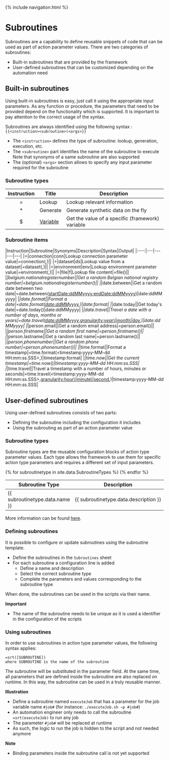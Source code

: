 {% include navigation.html %}

# Subroutines

Subroutines are a capability to define reusable snippets of code that can be used as part of action parameter values. 
There are two categories of subroutines:
* Built-in subroutines that are provided by the framework
* User-defined subroutines that can be customized depending on the automation need

## Built-in subroutines

Using built-in subroutines is easy, just call it using the appropriate input parameters. 
As any function or procedure, the parameters that need to be provided depend on the functionality which is supported. 
It is important to pay attention to the correct usage of the syntax. 

Subroutines are always identified using the following syntax : `{{<instruction><subroutine>(<args>}}`
* The `<instruction>` defines the type of subroutine: lookup, generation, execution, etc.
* The `<subroutine>` part identifies the name of the subroutine to execute 
Note that synonyms of a same subroutine are also supported
* The (optional) `<args>` section allows to specify any input parameter required for the subroutine

### Subroutine types

|Instruction|Title|Description|
|:---:|---|---|
|=|Lookup|Lookup relevant information|
|*|Generate|Generate synthetic data on the fly|
|$|[Variable](/{{site.repository}}/pages/design/subroutines/variableinstructions.html)|Get the value of a specific (framework) variable|

### Subroutine items

|Instruction|Subroutine|Synonyms|Description|Syntax|Output|
|:---:|---|---|---|---|
|=|connection|conn|Lookup connection parameter value|=connection(<connectionName>,<connectionParameterName>)||
|=|dataset|ds|Lookup value from a dataset|=dataset(<datasetName>,<datasetItem>)||
|=|environment|env|Lookup environment parameter value|=environment(<environmentName>,<environmentParameterName>)||
|=|file|f|Lookup file content|=file(<filePath>)||
|*|belgium.nationalregisternumber||Get a random Belgian national registry number|=belgium.nationalregisternumber()||
|*|date.between||Get a random date between two date|=date.between(<startDate:ddMMyyyy>,<endDate:ddMMyyyy>)|date:ddMMyyyy|
|*|date.format||Format a date|=date.format(<date:ddMMyyyy>,<format>)|date:format|
|*|date.today||Get today's date|=date.today()|date:ddMMyyyy|
|*|date.travel||Travel a date with a number of days, months or years|=date.travel(<date:ddMMyyyy>,<granularity:year\|month\|day>,<interval>)|date:ddMMyyyy|
|*|person.email||Get a random email address|=person.email()||
|*|person.firstname||Get a random first name|=person.firstname()||
|*|person.lastname||Get a random last name|=person.lastname()||
|*|person.phonenumber||Get a random phone number|=person.phonenumber()||
|*|time.format||Format a timestamp|=time.format(<timestamp:yyyy-MM-dd HH:mm:ss.SSS>,<format>)|timestamp:format|
|*|time.now||Get the current timestamp|=time.now()|timestamp:yyyy-MM-dd HH:mm:ss.SSS|
|*|time.travel||Travel a timestamp with a number of hours, minutes or seconds|=time.travel(<timestamp:yyyy-MM-dd HH:mm:ss.SSS>,<granularity:hour\|minute\|second>,<interval>)|timestamp:yyyy-MM-dd HH:mm:ss.SSS|

## User-defined subroutines

Using user-defined subroutines consists of two parts:
* Defining the subroutine including the configuration it includes
* Using the subrouting as part of an action parameter value

### Subroutine types

Subroutine types are the reusable configuration blocks of action type parameter values. 
Each type allows the framework to use them for specific action type parameters and requires a different set of input parameters. 

<table>
<colgroup>
<col width="30%" />
<col width="70%" />
</colgroup>
<thead>
<tr class="header">
<th>Subroutine Type</th>
<th>Description</th>
</tr>
</thead>
<tbody>
{% for subroutinetype in site.data.SubroutineTypes %}
<tr>
<td markdown="span">{{ subroutinetype.data.name }}</td>
<td markdown="span">{{ subroutinetype.data.description }}</td>
</tr>
{% endfor %}
</tbody>
</table>

More information can be found [here](/{{site.repository}}/pages/design/subroutinetypes.html).

### Defining subroutines

It is possible to configure or update subroutines using the subroutine template.
* Define the subroutines in the `Subroutines` sheet
* For each subroutine a configuration line is added
  * Define a name and description
  * Select the correct subroutine type
  * Complete the parameters and values corresponding to the subroutine type

When done, the subroutines can be used in the scripts via their name.

**Important**
* The name of the subroutine needs to be unique as it is used a identifier in the configuration of the scripts

### Using subroutines

In order to use subroutines in action type parameter values, the following syntax applies:

```
=srt([SUBROUTINE])
where SUBROUTINE is the name of the subroutine
```

The subroutine will be substituted in the parameter field. 
At the same time, all parameters that are defined inside the subroutine are also replaced on runtime. 
In this way, the subroutine can be used in a truly reusable manner.

**Illustration**
* Define a subroutine named `executeJob` that has a parameter for the job variable name `#job#` (for instance: `./executeJob.sh –p #job#`)
* An automation engineer only needs to call the subroutine `=srt(executeJob)` to run any job
* The parameter `#job#` will be replaced at runtime
* As such, the logic to run the job is hidden to the script and not needed anymore

**Note**
* Binding parameters inside the subroutine call is not yet supported